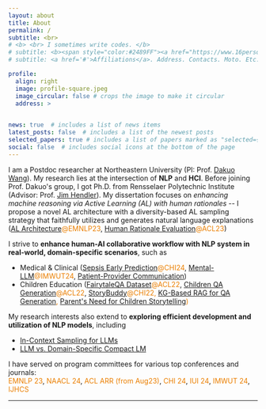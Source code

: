 ```yaml
---
layout: about
title: About
permalink: /
subtitle: <br>
# <b> <br> I sometimes write codes. </b>
# subtitle: <b><span style="color:#2489FF"><a href="https://www.16personalities.com/intj-personality">INTJ</a></span> <br> I sometimes write codes. </b>
# subtitle: <a href='#'>Affiliations</a>. Address. Contacts. Moto. Etc.

profile:
  align: right
  image: profile-square.jpeg
  image_circular: false # crops the image to make it circular
  address: >
    

news: true  # includes a list of news items
latest_posts: false  # includes a list of the newest posts
selected_papers: true # includes a list of papers marked as "selected={true}"
social: false  # includes social icons at the bottom of the page
---
```


<!-- 
My research interests lie at the intersection of **NLP** and **HCI**. My dissertation primarily focuses on enhancing language model reasoning via Active Learning (AL) with human rationales -- I proposed a novel AL architecture with a diversity-based AL sampling strategy that faithfully utilizes and generates natural language explanations, check it out from my [AL Architecture@EMNLP23](https://aclanthology.org/2023.findings-emnlp.778/) and [Humana Rationale Evaluation@ACL22](https://aclanthology.org/2023.acl-long.821/) papers!

More recently, I focus on 
how to <span style="color:#EB7F00">enhance human-AI collaborative workflow</span> with language models in different real-world scenarios, such as clinical diagnosis ([Sepsis Diagnosis@CHI24](https://arxiv.org/abs/2309.12368), [MentalLLM@IMWUT24](https://arxiv.org/abs/2307.14385)), patient-provider communication ([Older Adults](https://arxiv.org/abs/2309.09357))
, children education ([FairytaleQA Dataset@ACL22](https://aclanthology.org/2022.acl-long.34/), [Children QA Generation@ACL22](https://aclanthology.org/2022.acl-long.54/), [StoryBuddyCHI22](https://dl.acm.org/doi/abs/10.1145/3491102.3517479), [KG-Based RAG for QA Generation](https://arxiv.org/abs/2311.09756), [Parent's Need for Children Storytelling](https://arxiv.org/abs/2401.13804)), etc.

In the meantime, I continue my research in NLP by exploring <span style="color:#EB7F00">efficient strategies for fine-tuning and inference with LLMs and domain-specific compact models</span> (i.e., [In-Context Sampling Strategy](https://arxiv.org/abs/2311.09782), [LLM vs. Domain-Specific Compact LM](https://arxiv.org/abs/2311.09825)). 

 -->




I am a Postdoc researcher at Northeastern University (PI: Prof. [Dakuo Wang](https://www.dakuowang.com/)).
My research lies at the intersection of **NLP** and **HCI**. 
Before joining Prof. Dakuo's group, I got Ph.D. from Rensselaer Polytechnic Institute (Advisor: Prof. [Jim Hendler](https://en.wikipedia.org/wiki/James_Hendler)). 
My dissertation focuses on *enhancing machine reasoning via Active Learning (AL) with human rationales* -- I propose a novel AL architecture with a diversity-based AL sampling strategy that faithfully utilizes and generates natural language explanations ([AL Architecture](https://aclanthology.org/2023.findings-emnlp.778/)<span style="color:#EB7F00">@EMNLP23</span>, [Human Rationale Evaluation](https://aclanthology.org/2023.acl-long.821/)<span style="color:#EB7F00">@ACL23</span>)


<!-- <span style="color:#9747FF"></span> -->
I strive to **enhance human-AI collaborative workflow with NLP system in real-world, domain-specific scenarios**, such as
- Medical & Clinical ([Sepsis Early Prediction](https://arxiv.org/abs/2309.12368)<span style="color:#EB7F00">@CHI24</span>, [Mental-LLM](https://arxiv.org/abs/2307.14385)<span style="color:#EB7F00">@IMWUT24</span>, [Patient-Provider Communication](https://arxiv.org/abs/2309.09357))
- Children Education ([FairytaleQA Dataset](https://aclanthology.org/2022.acl-long.34/)<span style="color:#EB7F00">@ACL22</span>, [Children QA Generation](https://aclanthology.org/2022.acl-long.54/)<span style="color:#EB7F00">@ACL22</span>, [StoryBuddy](https://dl.acm.org/doi/abs/10.1145/3491102.3517479)<span style="color:#EB7F00">@CHI22<span>, [KG-Based RAG for QA Generation](https://arxiv.org/abs/2311.09756), [Parent's Need for Children Storytelling](https://arxiv.org/abs/2401.13804))


My research interests also extend to **exploring efficient development and utilization of NLP models**, including
- [In-Context Sampling for LLMs](https://arxiv.org/abs/2311.09782)
- [LLM vs. Domain-Specific Compact LM](https://arxiv.org/abs/2311.09825)

I have served on program committees for various top conferences and journals: \
<span style="color:#EB7F00">EMNLP 23</span>, 
<span style="color:#EB7F00">NAACL 24</span>, 
<span style="color:#EB7F00">ACL ARR (from Aug23)</span>, 
<span style="color:#EB7F00">CHI 24</span>, 
<span style="color:#EB7F00">IUI 24</span>, 
<span style="color:#EB7F00">IMWUT 24</span>, 
<span style="color:#EB7F00">IJHCS</span>






<!-- In addition, I am devoted to <span style="color:#EB7F00">build LLM-Simulated human agents</span> for different populations and domains.  -->
 


***


<!-- - **Postdoc Researcher** at Northeastern University (PI: Prof. [Dakuo Wang](https://www.dakuowang.com/)). -->

<!-- - **Ph.D. in Computer Science** at Rensselaer Polytechnic Institute (Advisor: Prof. [Jim Hendler](https://en.wikipedia.org/wiki/James_Hendler)). 

- **M.S. in Information Technology** at Rensselaer Polytechnic Institute.

- **B.S. in Computer Enginnering** at Rensselaer Polytechnic Institute.

 -->




<!-- <i><span style="color:#999999"> This photo is an AI-reconstructed selfie mimicking the comic style of SLAM DUNK, will switch to a real photo soon. </span></i> -->
<!-- \ -->
<!-- \ -->
<!-- <i><span style="color:#999999">People often ask me why I don't have a profile photo. The truth is that I haven't been in front of a camera in almost a decade, except for renewing my driver's license and passport. 
So, despite my fellows "strongly recommending" me having a profile photo, I don't really have a picture to put here (and other social networking platforms) yet. This challenging task is on my radar, though.  </span></i> -->



<!-- Write your biography here. Tell the world about yourself. Link to your favorite [subreddit](http://reddit.com). You can put a picture in, too. The code is already in, just name your picture `prof_pic.jpg` and put it in the `img/` folder.

Put your address / P.O. box / other info right below your picture. You can also disable any of these elements by editing `profile` property of the YAML header of your `_pages/about.md`. Edit `_bibliography/papers.bib` and Jekyll will render your [publications page](/al-folio/publications/) automatically.

Link to your social media connections, too. This theme is set up to use [Font Awesome icons](http://fortawesome.github.io/Font-Awesome/) and [Academicons](https://jpswalsh.github.io/academicons/), like the ones below. Add your Facebook, Twitter, LinkedIn, Google Scholar, or just disable all of them. -->
